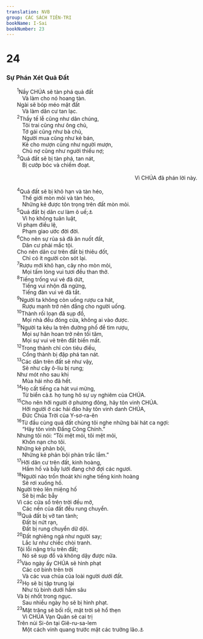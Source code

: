 ```yaml
---
translation: NVB
group: CÁC SÁCH TIÊN-TRI
bookName: I-Sai 
bookNumber: 23
---
```


<div class="title"><h1>24</h1><h3>Sự Phán Xét Quả Đất </h3></div>
<span class="verse es_24_1">  <sup>1</sup>Nầy CHÚA sẽ tàn phá quả đất <br/>   Và làm cho nó hoang tàn. <br/>  Ngài sẽ bóp méo mặt đất <br/>   Và làm dân cư tan lạc. <br/></span>
<span class="verse es_24_2">  <sup>2</sup>Thầy tế lễ cũng như dân chúng, <br/>   Tôi trai cũng như ông chủ, <br/>   Tớ gái cũng như bà chủ, <br/>   Người mua cũng như kẻ bán, <br/>   Kẻ cho mượn cũng như người mượn, <br/>   Chủ nợ cũng như người thiếu nợ; <br/></span>
<span class="verse es_24_3">  <sup>3</sup>Quả đất sẽ bị tàn phá, tan nát, <br/>   Bị cướp bóc và chiếm đoạt. <br/> <aside style="text-align:right;">Vì CHÚA đã phán lời này. </aside><br/></span>
<span class="verse es_24_4">  <sup>4</sup>Quả đất sẽ bị khô hạn và tàn héo, <br/>   Thế giới mòn mỏi và tàn héo, <br/>   Những kẻ được tôn trọng trên đất mòn mỏi. <br/></span>
<span class="verse es_24_5">  <sup>5</sup>Quả đất bị dân cư làm ô uế;<a data-toggle="tooltip" data-placement="bottom" title="Ctd: ô nhiễm">⚓</a><br/>   Vì họ không tuân luật, <br/>  Vi phạm điều lệ, <br/>   Phạm giao ước đời đời. <br/></span>
<span class="verse es_24_6">  <sup>6</sup>Cho nên sự rủa sả đã ăn nuốt đất, <br/>   Dân cư phải mắc tội. <br/>  Cho nên dân cư trên đất bị thiêu đốt, <br/>   Chỉ có ít người còn sót lại. <br/></span>
<span class="verse es_24_7">  <sup>7</sup>Rượu mới khô hạn, cây nho mòn mỏi, <br/>   Mọi tấm lòng vui tươi đều than thở. <br/></span>
<span class="verse es_24_8">  <sup>8</sup>Tiếng trống vui vẻ đã dứt, <br/>   Tiếng vui nhộn đã ngừng, <br/>   Tiếng đàn vui vẻ đã tắt. <br/></span>
<span class="verse es_24_9">  <sup>9</sup>Người ta không còn uống rượu ca hát, <br/>   Rượu mạnh trở nên đắng cho người uống. <br/></span>
<span class="verse es_24_10">  <sup>10</sup>Thành rối loạn đã sụp đổ, <br/>   Mọi nhà đều đóng cửa, không ai vào được. <br/></span>
<span class="verse es_24_11">  <sup>11</sup>Người ta kêu la trên đường phố để tìm rượu, <br/>   Mọi sự hân hoan trở nên tối tăm, <br/>   Mọi sự vui vẻ trên đất biến mất. <br/></span>
<span class="verse es_24_12">  <sup>12</sup>Trong thành chỉ còn tiêu điều, <br/>   Cổng thành bị đập phá tan nát. <br/></span>
<span class="verse es_24_13">  <sup>13</sup>Các dân trên đất sẽ như vậy, <br/>   Sẽ như cây ô-liu bị rung; <br/>  Như mót nho sau khi <br/>   Mùa hái nho đã hết. <br/></span>
<span class="verse es_24_14">  <sup>14</sup>Họ cất tiếng ca hát vui mừng, <br/>   Từ biển cả<a data-toggle="tooltip" data-placement="bottom" title="Ctd: miền tây. Biển ở phía tây nước Do Thái">⚓</a> họ tung hô sự uy nghiêm của CHÚA. <br/></span>
<span class="verse es_24_15">  <sup>15</sup>Cho nên hỡi người ở phương đông, hãy tôn vinh CHÚA. <br/>   Hỡi người ở các hải đảo hãy tôn vinh danh CHÚA, <br/>   Đức Chúa Trời của Y-sơ-ra-ên <br/></span>
<span class="verse es_24_16">  <sup>16</sup>Từ đầu cùng quả đất chúng tôi nghe những bài hát ca ngợi: <br/>   “Hãy tôn vinh Đấng Công Chính.” <br/>  Nhưng tôi nói: “Tôi mệt mỏi, tôi mệt mỏi, <br/>   Khốn nạn cho tôi. <br/>  Những kẻ phản bội, <br/>   Những kẻ phản bội phản trắc lắm.” <br/></span>
<span class="verse es_24_17">  <sup>17</sup>Hỡi dân cư trên đất, kinh hoàng, <br/>   Hầm hố và bẫy lưới đang chờ đợi các ngươi. <br/></span>
<span class="verse es_24_18">  <sup>18</sup>Người nào trốn thoát khi nghe tiếng kinh hoàng <br/>   Sẽ rơi xuống hố. <br/>  Người trèo lên miệng hố <br/>   Sẽ bị mắc bẫy <br/>  Vì các cửa sổ trên trời đều mở, <br/>   Các nền của đất đều rung chuyển. <br/></span>
<span class="verse es_24_19">  <sup>19</sup>Quả đất bị vỡ tan tành; <br/>   Đất bị nứt rạn, <br/>   Đất bị rung chuyển dữ dội. <br/></span>
<span class="verse es_24_20">  <sup>20</sup>Đất nghiêng ngả như người say; <br/>   Lắc lư như chiếc chòi tranh. <br/>  Tội lỗi nặng trĩu trên đất; <br/>   Nó sẽ sụp đổ và không dậy được nữa. <br/></span>
<span class="verse es_24_21">  <sup>21</sup>Vào ngày ấy CHÚA sẽ hình phạt <br/>   Các cơ binh trên trời <br/>   Và các vua chúa của loài người dưới đất. <br/></span>
<span class="verse es_24_22">  <sup>22</sup>Họ sẽ bị tập trung lại <br/>   Như tù binh dưới hầm sâu <br/>  Và bị nhốt trong ngục. <br/>   Sau nhiều ngày họ sẽ bị hình phạt. <br/></span>
<span class="verse es_24_23">  <sup>23</sup>Mặt trăng sẽ bối rối, mặt trời sẽ hổ thẹn <br/>   Vì CHÚA Vạn Quân sẽ cai trị <br/>  Trên núi Si-ôn tại Giê-ru-sa-lem <br/>   Một cách vinh quang trước mặt các trưởng lão.<a data-toggle="tooltip" data-placement="bottom" title="LXX: sẽ được tôn vinh trước mặt các trưởng lão">⚓</a><br/></span>
